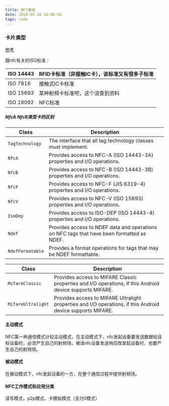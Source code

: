 ```yaml
---
title: NFC基础
date: 2018-05-18 14:00:58
tags: code
---
```




### 卡片类型

[参考](https://blog.csdn.net/h3c4lenovo/article/details/8179879)

跟nfc有关的ISO标准：

| ISO 14443 | RFID卡标准（非接触IC卡），该标准又有很多子标准 |
| --------- | -------------------------- |
| ISO 7816  | 接触式IC卡标准                   |
| ISO 15693 | 某种射频卡标准吧，这个没查到资料           |
| ISO 18092 | NFC标准                      |



##### NfcA NfcB类型卡的区别

| Class            | Description                              |
| ---------------- | ---------------------------------------- |
| `TagTechnology`  | The interface that all tag technology classes must implement. |
| `NfcA`           | Provides access to NFC-A (ISO 14443-3A) properties and I/O operations. |
| `NfcB`           | Provides access to NFC-B (ISO 14443-3B) properties and I/O operations. |
| `NfcF`           | Provides access to NFC-F (JIS 6319-4) properties and I/O operations. |
| `NfcV`           | Provides access to NFC-V (ISO 15693) properties and I/O operations. |
| `IsoDep`         | Provides access to ISO-DEP (ISO 14443-4) properties and I/O operations. |
| `Ndef`           | Provides access to NDEF data and operations on NFC tags that have been formatted as NDEF. |
| `NdefFormatable` | Provides a format operations for tags that may be NDEF formattable. |

| Class              | Description                              |
| ------------------ | ---------------------------------------- |
| `MifareClassic`    | Provides access to MIFARE Classic properties and I/O operations, if this Android device supports MIFARE. |
| `MifareUltralight` | Provides access to MIFARE Ultralight properties and I/O operations, if this Android device supports MIFARE. |



#### 主动模式

NFC第一种通信模式计较主动模式，在主动模式下，nfc发起设备要发送数据给目标设备时，必须产生自己的射频场，被读nfc设备发送响应改发起设备时，也要产生自己的射频场。

#### 被动模式

在被动模式下，nfc发起设备的一方，在整个通信过程中提供射频场。

#### NFC工作模式和应用分类

读写模式，p2p模式，卡模拟模式（支付0模式）

















































